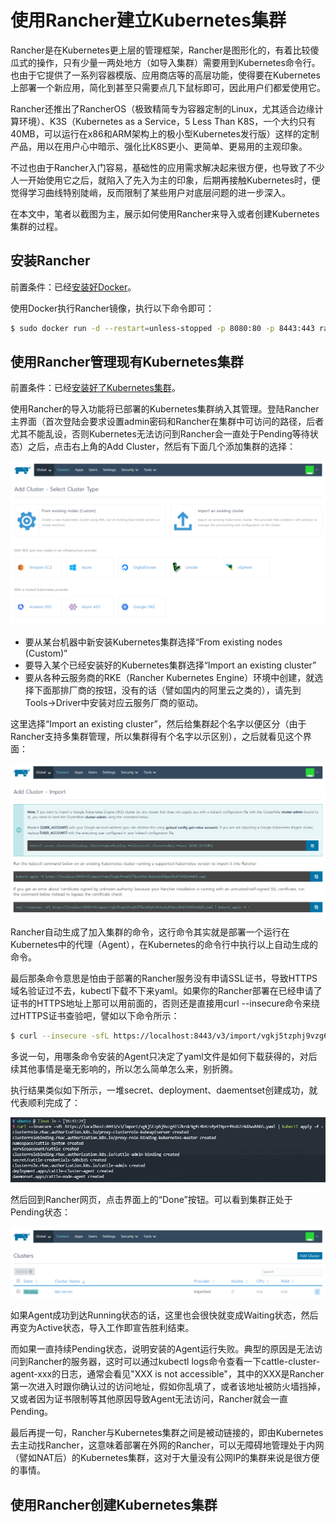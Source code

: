 # 使用Rancher建立Kubernetes集群

Rancher是在Kubernetes更上层的管理框架，Rancher是图形化的，有着比较傻瓜式的操作，只有少量一两处地方（如导入集群）需要用到Kubernetes命令行。也由于它提供了一系列容器模版、应用商店等的高层功能，使得要在Kubernetes上部署一个新应用，简化到甚至只需要点几下鼠标即可，因此用户们都爱使用它。

Rancher还推出了RancherOS（极致精简专为容器定制的Linux，尤其适合边缘计算环境）、K3S（Kubernetes as a Service，5 Less Than K8S，一个大约只有40MB，可以运行在x86和ARM架构上的极小型Kubernetes发行版）这样的定制产品，用以在用户心中暗示、强化比K8S更小、更简单、更易用的主观印象。

不过也由于Rancher入门容易，基础性的应用需求解决起来很方便，也导致了不少人一开始使用它之后，就陷入了先入为主的印象，后期再接触Kubernetes时，便觉得学习曲线特别陡峭，反而限制了某些用户对底层问题的进一步深入。

在本文中，笔者以截图为主，展示如何使用Rancher来导入或者创建Kubernetes集群的过程。

## 安装Rancher

前置条件：已经[安装好Docker](../setup-docker.md)。

使用Docker执行Rancher镜像，执行以下命令即可：

```bash
$ sudo docker run -d --restart=unless-stopped -p 8080:80 -p 8443:443 rancher/rancher
```

## 使用Rancher管理现有Kubernetes集群

前置条件：已经[安装好了Kubernetes集群](setup-kubeadm.md)。

使用Rancher的导入功能将已部署的Kubernetes集群纳入其管理。登陆Rancher主界面（首次登陆会要求设置admin密码和Rancher在集群中可访问的路径，后者尤其不能乱设，否则Kubernetes无法访问到Rancher会一直处于Pending等待状态）之后，点击右上角的Add Cluster，然后有下面几个添加集群的选择：

![](images/rancher-add-cluster.png)

- 要从某台机器中新安装Kubernetes集群选择“From existing nodes (Custom)”
- 要导入某个已经安装好的Kubernetes集群选择“Import an existing cluster”
- 要从各种云服务商的RKE（Rancher Kubernetes Engine）环境中创建，就选择下面那排厂商的按钮，没有的话（譬如国内的阿里云之类的），请先到Tools->Driver中安装对应云服务厂商的驱动。

这里选择“Import an existing cluster”，然后给集群起个名字以便区分（由于Rancher支持多集群管理，所以集群得有个名字以示区别），之后就看见这个界面：

![](images/rancher-import-cluster.png)

Rancher自动生成了加入集群的命令，这行命令其实就是部署一个运行在Kubernetes中的代理（Agent），在Kubernetes的命令行中执行以上自动生成的命令。

最后那条命令意思是怕由于部署的Rancher服务没有申请SSL证书，导致HTTPS域名验证过不去，kubectl下载不下来yaml。如果你的Rancher部署在已经申请了证书的HTTPS地址上那可以用前面的，否则还是直接用curl --insecure命令来绕过HTTPS证书查验吧，譬如以下命令所示：

```bash
$ curl --insecure -sfL https://localhost:8443/v3/import/vgkj5tzphj9vzg6l57krdc9gfc4b4zsfp4l9prrf6sb7z9d2wvbhb5.yaml | kubectl apply -f -
```

多说一句，用哪条命令安装的Agent只决定了yaml文件是如何下载获得的，对后续其他事情是毫无影响的，所以怎么简单怎么来，别折腾。

执行结果类似如下所示，一堆secret、deployment、daementset创建成功，就代表顺利完成了：

![](images/rancher-import-command.png)

然后回到Rancher网页，点击界面上的“Done”按钮。可以看到集群正处于Pending状态：

![](images/rancher-import-pendding.png)

如果Agent成功到达Running状态的话，这里也会很快就变成Waiting状态，然后再变为Active状态，导入工作即宣告胜利结束。

而如果一直持续Pending状态，说明安装的Agent运行失败。典型的原因是无法访问到Rancher的服务器，这时可以通过kubectl logs命令查看一下cattle-cluster-agent-xxx的日志，通常会看见"XXX is not accessible"，其中的XXX是Rancher第一次进入时跟你确认过的访问地址，假如你乱填了，或者该地址被防火墙挡掉，又或者因为证书限制等其他原因导致Agent无法访问，Rancher就会一直Pending。

最后再提一句，Rancher与Kubernetes集群之间是被动链接的，即由Kubernetes去主动找Rancher，这意味着部署在外网的Rancher，可以无障碍地管理处于内网（譬如NAT后）的Kubernetes集群，这对于大量没有公网IP的集群来说是很方便的事情。

## 使用Rancher创建Kubernetes集群
